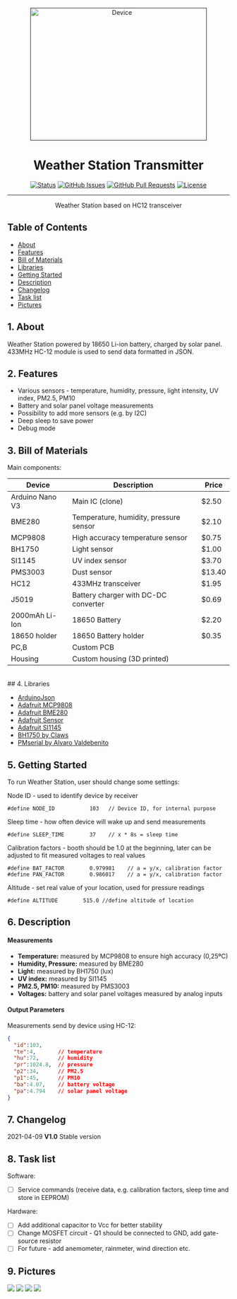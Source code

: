 <p align="center">
  <a href="" rel="noopener">
 <img width=400px height=300px src="Pictures/IMG_20210409_170449.jpg" alt="Device"></a>
</p>

<h1 align="center">Weather Station Transmitter</h1>

<div align="center">

[![Status](https://img.shields.io/badge/status-active-success.svg)]()
[![GitHub Issues](https://img.shields.io/github/issues/JakubJaszczur/433-Weather-Station-Transmitter.svg)](https://github.com/JakubJaszczur/433-Weather-Station-Transmitter/issues)
[![GitHub Pull Requests](https://img.shields.io/github/issues-pr/JakubJaszczur/433-Weather-Station-Transmitter.svg)](https://github.com/JakubJaszczur/433-Weather-Station-Transmitter/pulls)
[![License](https://img.shields.io/badge/license-MIT-blue.svg)](/LICENSE)

</div>

---

<p align="center"> Weather Station based on HC12 transceiver
    <br> 
</p>

## Table of Contents

- [About](#about)
- [Features](#features)
- [Bill of Materials](#bill)
- [Libraries](#libraries)
- [Getting Started](#getting_started)
- [Description](#description)
- [Changelog](#changelog)
- [Task list](#task)
- [Pictures](#pictures)

## 1. About <a name = "about"></a>

Weather Station powered by 18650 Li-ion battery, charged by solar panel. 433MHz HC-12 module is used to send data formatted in JSON.

## 2. Features <a name = "features"></a>

* Various sensors - temperature, humidity, pressure, light intensity, UV index, PM2.5, PM10
* Battery and solar panel voltage measurements
* Possibility to add more sensors (e.g. by I2C)
* Deep sleep to save power
* Debug mode

## 3. Bill of Materials <a name = "bill"></a>

Main components:

| Device  		    | Description 	                          | Price		  | 
| --------------- | --------------------------------------- |-----------|
| Arduino Nano V3 | Main IC (clone)                         |	$2.50     |
| BME280          | Temperature, humidity, pressure sensor  |	$2.10     |
| MCP9808         | High accuracy temperature sensor        | $0.75     |
| BH1750          | Light sensor                            | $1.00     |
| SI1145          | UV index sensor                         | $3.70     |
| PMS3003         | Dust sensor                             | $13.40    |
| HC12            | 433MHz transceiver                      | $1.95     |
| J5019           | Battery charger with DC-DC converter    | $0.69     |
| 2000mAh Li-Ion  | 18650 Battery                           | $2.20     |
| 18650 holder    | 18650 Battery holder                    | $0.35     |
| PC,B             | Custom PCB                              |           |
| Housing         | Custom housing (3D printed)             |           |
<br>
## 4. Libraries <a name = "libraries"></a>

- [ArduinoJson](https://github.com/bblanchon/ArduinoJson "ArduinoJsonD")
- [Adafruit MCP9808](https://github.com/adafruit/Adafruit_MCP9808_Library "Adafruit_MCP9808")
- [Adafruit BME280](https://github.com/adafruit/Adafruit_BME280_Library "Adafruit_BME280")
- [Adafruit Sensor](https://github.com/adafruit/Adafruit_Sensor "Adafruit_Sensor")
- [Adafruit SI1145](https://github.com/adafruit/Adafruit_SI1145_Library "Adafruit_SI1145")
- [BH1750 by Claws](https://github.com/claws/BH1750 "BH1750")
- [PMserial by Alvaro Valdebenito](https://github.com/avaldebe/PMserial "PMserial")

## 5. Getting Started <a name = "getting_started"></a>

To run Weather Station, user should change some settings:

Node ID - used to identify device by receiver 
```
#define NODE_ID           103   // Device ID, for internal purpose
```
Sleep time - how often device will wake up and send measurements 
```
#define SLEEP_TIME        37    // x * 8s = sleep time
```
Calibration factors - booth should be 1.0 at the beginning, later can be adjusted to fit measured voltages to real values
```
#define BAT_FACTOR        0.979981    // a = y/x, calibration factor
#define PAN_FACTOR        0.986017    // a = y/x, calibration factor
```
Altitude - set real value of your location, used for pressure readings
```
#define ALTITUDE        515.0 //define altitude of location
```

## 6. Description <a name = "description"></a>

#### Measurements
- <b>Temperature:</b> measured by MCP9808 to ensure high accuracy (0,25&ordm;C)
- <b>Humidity, Pressure:</b> measured by BME280
- <b>Light:</b> measured by BH1750 (lux)
- <b>UV index:</b> measured by SI1145
- <b>PM2.5, PM10:</b> measured by PMS3003 
- <b>Voltages:</b> battery and solar panel voltages measured by analog inputs

#### Output Parameters

Measurements send by device using HC-12:

```json
{
  "id":103,
  "te":4,       // temperature
  "hu":72,      // humidity
  "pr":1024.8,  // pressure
  "p2":34,      // PM2.5
  "p1":45,      // PM10
  "ba":4.07,    // battery voltage
  "pa":4.794    // solar panel voltage
}
```

## 7. Changelog <a name="changelog"></a>

2021-04-09 <b>V1.0</b> Stable version  

## 8. Task list <a name="task"></a>

 Software:

- [ ] Service commands (receive data, e.g. calibration factors, sleep time and store in EEPROM)

Hardware:
- [ ] Add additional capacitor to Vcc for better stability
- [ ] Change MOSFET circuit - Q1 should be connected to GND, add gate-source resistor 
- [ ] For future - add anemometer, rainmeter, wind direction etc.

## 9. Pictures <a name="pictures"></a>

![](Pictures/IMG_20210409_170405.jpg)
![](Pictures/IMG_20210409_170623.jpg)
![](Pictures/IMG_20210409_170827.jpg)
![](Pictures/IMG_20210409_171117.jpg)